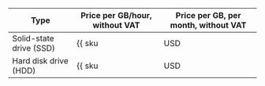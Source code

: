 | Type | Price per GB/hour, without VAT | Price per GB, per month, without VAT |
| --- | --- | --- |
| Solid-state drive (SSD) | {{ sku|USD|cloud_desktop.ssd.v1|string }} | {{ sku|USD|cloud_desktop.ssd.v1|month|string }} |
| Hard disk drive (HDD) | {{ sku|USD|cloud_desktop.hdd.v1|string }} | {{ sku|USD|cloud_desktop.hdd.v1|month|string }} |